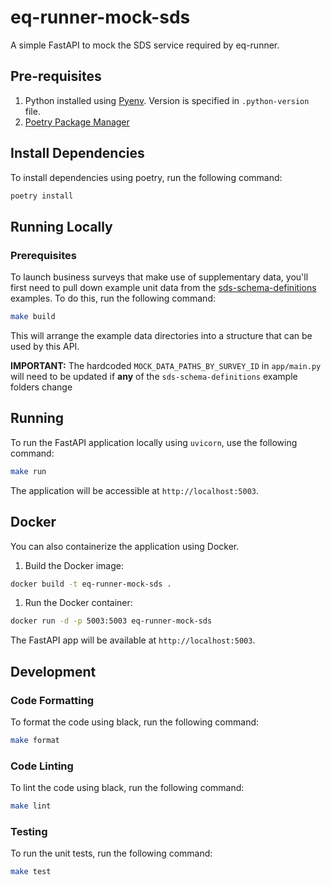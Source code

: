 # eq-runner-mock-sds

A simple FastAPI to mock the SDS service required by eq-runner.


## Pre-requisites

1. Python installed using [Pyenv](https://github.com/pyenv/pyenv). Version is specified in `.python-version` file.
2. [Poetry Package Manager](https://python-poetry.org/)

## Install Dependencies

To install dependencies using poetry, run the following command:

```bash
poetry install
```

## Running Locally

### Prerequisites
To launch business surveys that make use of supplementary data, you'll first need to pull down example unit data from 
the [sds-schema-definitions](https://github.com/ONSdigital/sds-schema-definitions/tree/main/examples) examples. To do 
this, run the following command:

```bash
make build
```

This will arrange the example data directories into a structure that can be used by this API.

**IMPORTANT:** The hardcoded `MOCK_DATA_PATHS_BY_SURVEY_ID` in `app/main.py` will need to be updated if **any** of the 
`sds-schema-definitions` example folders change

## Running 
To run the FastAPI application locally using `uvicorn`, use the following command:

```bash
make run
```

The application will be accessible at `http://localhost:5003`.

## Docker

You can also containerize the application using Docker.

1. Build the Docker image:

```bash
docker build -t eq-runner-mock-sds .
```

1. Run the Docker container:

```bash
docker run -d -p 5003:5003 eq-runner-mock-sds
```

The FastAPI app will be available at `http://localhost:5003`.

## Development

### Code Formatting

To format the code using black, run the following command:

```bash
make format
```

### Code Linting

To lint the code using black, run the following command:

```bash
make lint
```

### Testing

To run the unit tests, run the following command:

```bash
make test
```
